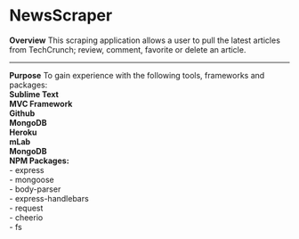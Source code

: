 # NewsScraper

<strong>Overview</strong>
This scraping application allows a user to pull the latest articles from TechCrunch; review, comment, favorite or delete an article.

<hr><strong>Purpose</strong>
To gain experience with the following tools, frameworks and packages:
<br><strong>Sublime Text</strong>
<br><strong>MVC Framework</strong>
<br><strong>Github</strong>
<br><strong>MongoDB</strong>
<br><strong>Heroku</strong>
<br><strong>mLab</strong>
<br><strong>MongoDB</strong>
<br><strong>NPM Packages:</strong>
<br>- express
<br>- mongoose
<br>- body-parser
<br>- express-handlebars
<br>- request
<br>- cheerio
<br>- fs
